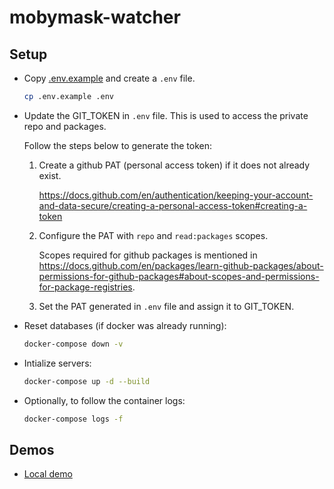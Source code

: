 # mobymask-watcher

## Setup

* Copy [.env.example](./.env.example) and create a `.env` file.

  ```bash
  cp .env.example .env
  ```

* Update the GIT_TOKEN in `.env` file. This is used to access the private repo and packages.

  Follow the steps below to generate the token:

  1. Create a github PAT (personal access token) if it does not already exist.

      https://docs.github.com/en/authentication/keeping-your-account-and-data-secure/creating-a-personal-access-token#creating-a-token

  2. Configure the PAT with `repo` and `read:packages` scopes.

      Scopes required for github packages is mentioned in https://docs.github.com/en/packages/learn-github-packages/about-permissions-for-github-packages#about-scopes-and-permissions-for-package-registries.

  3. Set the PAT generated in `.env` file and assign it to GIT_TOKEN.

* Reset databases (if docker was already running):

    ```bash
    docker-compose down -v
    ```

* Intialize servers:

  ```bash
  docker-compose up -d --build
  ```

* Optionally, to follow the container logs:

  ```bash
  docker-compose logs -f
  ```

## Demos

* [Local demo](./local-demo.md)
